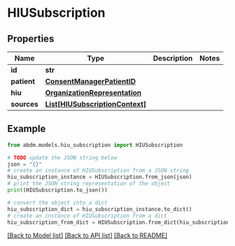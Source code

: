 # HIUSubscription


## Properties

Name | Type | Description | Notes
------------ | ------------- | ------------- | -------------
**id** | **str** |  | 
**patient** | [**ConsentManagerPatientID**](ConsentManagerPatientID.md) |  | 
**hiu** | [**OrganizationRepresentation**](OrganizationRepresentation.md) |  | 
**sources** | [**List[HIUSubscriptionContext]**](HIUSubscriptionContext.md) |  | 

## Example

```python
from abdm.models.hiu_subscription import HIUSubscription

# TODO update the JSON string below
json = "{}"
# create an instance of HIUSubscription from a JSON string
hiu_subscription_instance = HIUSubscription.from_json(json)
# print the JSON string representation of the object
print(HIUSubscription.to_json())

# convert the object into a dict
hiu_subscription_dict = hiu_subscription_instance.to_dict()
# create an instance of HIUSubscription from a dict
hiu_subscription_from_dict = HIUSubscription.from_dict(hiu_subscription_dict)
```
[[Back to Model list]](../README.md#documentation-for-models) [[Back to API list]](../README.md#documentation-for-api-endpoints) [[Back to README]](../README.md)


